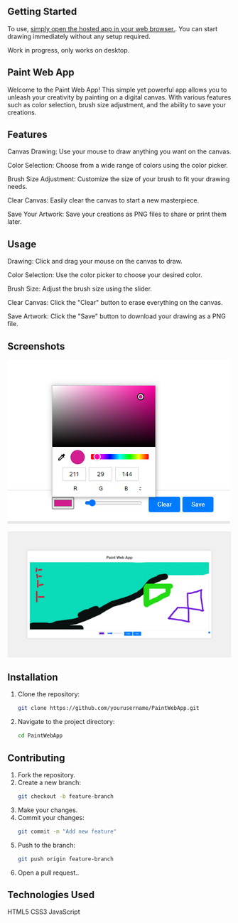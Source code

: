 ## Getting Started
To use, [simply open the hosted app in your web browser.](https://funny-rabanadas-0f5f32.netlify.app/). You can start drawing immediately without any setup required.

Work in progress, only works on desktop. 

## Paint Web App
Welcome to the Paint Web App! This simple yet powerful app allows you to unleash your creativity by painting on a digital canvas. With various features such as color selection, brush size adjustment, and the ability to save your creations.

## Features
Canvas Drawing: Use your mouse to draw anything you want on the canvas.

Color Selection: Choose from a wide range of colors using the color picker.

Brush Size Adjustment: Customize the size of your brush to fit your drawing needs.

Clear Canvas: Easily clear the canvas to start a new masterpiece.

Save Your Artwork: Save your creations as PNG files to share or print them later.


## Usage
Drawing: Click and drag your mouse on the canvas to draw.

Color Selection: Use the color picker to choose your desired color.

Brush Size: Adjust the brush size using the slider.

Clear Canvas: Click the "Clear" button to erase everything on the canvas.

Save Artwork: Click the "Save" button to download your drawing as a PNG file.

## Screenshots

![ChangeColor](RGB.png)

![Screenshot](Screenshot.png)


## Installation

1. Clone the repository:
    ```bash
    git clone https://github.com/yourusername/PaintWebApp.git
    ```
2. Navigate to the project directory:
    ```bash
    cd PaintWebApp
    ```
## Contributing

1. Fork the repository.
2. Create a new branch:
    ```bash
    git checkout -b feature-branch
    ```
3. Make your changes.
4. Commit your changes:
    ```bash
    git commit -m "Add new feature"
    ```
5. Push to the branch:
    ```bash
    git push origin feature-branch
    ```
6. Open a pull request..


## Technologies Used
HTML5
CSS3
JavaScript
